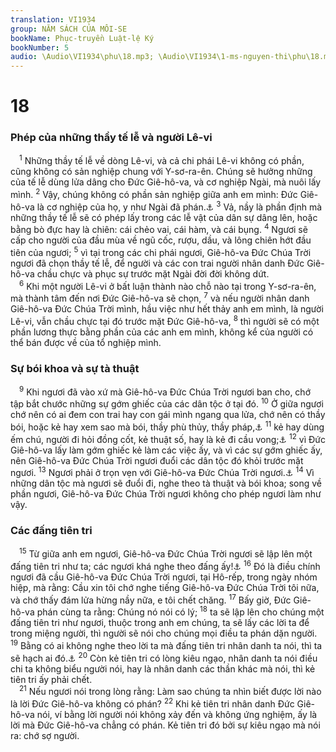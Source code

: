 ```yaml
---
translation: VI1934
group: NĂM SÁCH CỦA MÔI-SE
bookName: Phục-truyền Luật-lệ Ký 
bookNumber: 5
audio: \Audio\VI1934\phu\18.mp3; \Audio\VI1934\1-ms-nguyen-thi\phu\18.mp3
---
```


<div class="title"><h1>18</h1><h3>Phép của những thầy tế lễ và người Lê-vi</h3></div>
<span class="verse phu_18_1"> <sup>1</sup> Những thầy tế lễ về dòng Lê-vi, và cả chi phái Lê-vi không có phần, cũng không có sản nghiệp chung với Y-sơ-ra-ên. Chúng sẽ hưởng những của tế lễ dùng lửa dâng cho Đức Giê-hô-va, và cơ nghiệp Ngài, mà nuôi lấy mình. </span>
<span class="verse phu_18_2"><sup>2</sup> Vậy, chúng không có phần sản nghiệp giữa anh em mình: Đức Giê-hô-va là cơ nghiệp của họ, y như Ngài đã phán.<a data-toggle="tooltip" data-placement="bottom" title="Dan 18:20">⚓</a></span>
<span class="verse phu_18_3"><sup>3</sup> Vả, nầy là phần định mà những thầy tế lễ sẽ có phép lấy trong các lễ vật của dân sự dâng lên, hoặc bằng bò đực hay là chiên: cái chẻo vai, cái hàm, và cái bụng. </span>
<span class="verse phu_18_4"><sup>4</sup> Ngươi sẽ cấp cho người của đầu mùa về ngũ cốc, rượu, dầu, và lông chiên hớt đầu tiên của ngươi; </span>
<span class="verse phu_18_5"><sup>5</sup> vì tại trong các chi phái ngươi, Giê-hô-va Đức Chúa Trời ngươi đã chọn thầy tế lễ, để người và các con trai người nhân danh Đức Giê-hô-va chầu chực và phục sự trước mặt Ngài đời đời không dứt. <br/></span>
<span class="verse phu_18_6"> <sup>6</sup> Khi một người Lê-vi ở bất luận thành nào chỗ nào tại trong Y-sơ-ra-ên, mà thành tâm đến nơi Đức Giê-hô-va sẽ chọn, </span>
<span class="verse phu_18_7"><sup>7</sup> và nếu người nhân danh Giê-hô-va Đức Chúa Trời mình, hầu việc như hết thảy anh em mình, là người Lê-vi, vẫn chầu chực tại đó trước mặt Đức Giê-hô-va, </span>
<span class="verse phu_18_8"><sup>8</sup> thì người sẽ có một phần lương thực bằng phần của các anh em mình, không kể của người có thể bán được về của tổ nghiệp mình. <br/></span>
<div class="title"><h3>Sự bói khoa và sự tà thuật</h3></div>
<span class="verse phu_18_9"> <sup>9</sup> Khi ngươi đã vào xứ mà Giê-hô-va Đức Chúa Trời ngươi ban cho, chớ tập bắt chước những sự gớm ghiếc của các dân tộc ở tại đó. </span>
<span class="verse phu_18_10"><sup>10</sup> Ở giữa ngươi chớ nên có ai đem con trai hay con gái mình ngang qua lửa, chớ nên có thầy bói, hoặc kẻ hay xem sao mà bói, thầy phù thủy, thầy pháp,<a data-toggle="tooltip" data-placement="bottom" title="Le 19:26; Xu 22:18">⚓</a></span>
<span class="verse phu_18_11"><sup>11</sup> kẻ hay dùng ếm chú, người đi hỏi đồng cốt, kẻ thuật số, hay là kẻ đi cầu vong;<a data-toggle="tooltip" data-placement="bottom" title="Le 19:31">⚓</a></span>
<span class="verse phu_18_12"><sup>12</sup> vì Đức Giê-hô-va lấy làm gớm ghiếc kẻ làm các việc ấy, và vì các sự gớm ghiếc ấy, nên Giê-hô-va Đức Chúa Trời ngươi đuổi các dân tộc đó khỏi trước mặt ngươi. </span>
<span class="verse phu_18_13"><sup>13</sup> Ngươi phải ở trọn vẹn với Giê-hô-va Đức Chúa Trời ngươi.<a data-toggle="tooltip" data-placement="bottom" title="Mat 5:48">⚓</a></span>
<span class="verse phu_18_14"><sup>14</sup> Vì những dân tộc mà ngươi sẽ đuổi đi, nghe theo tà thuật và bói khoa; song về phần ngươi, Giê-hô-va Đức Chúa Trời ngươi không cho phép ngươi làm như vậy. <br/></span>
<div class="title"><h3>Các đấng tiên tri</h3></div>
<span class="verse phu_18_15"> <sup>15</sup> Từ giữa anh em ngươi, Giê-hô-va Đức Chúa Trời ngươi sẽ lập lên một đấng tiên tri như ta; các ngươi khá nghe theo đấng ấy!<a data-toggle="tooltip" data-placement="bottom" title="Cong 3:22; 7:37">⚓</a></span>
<span class="verse phu_18_16"><sup>16</sup> Đó là điều chính ngươi đã cầu Giê-hô-va Đức Chúa Trời ngươi, tại Hô-rếp, trong ngày nhóm hiệp, mà rằng: Cầu xin tôi chớ nghe tiếng Giê-hô-va Đức Chúa Trời tôi nữa, và chớ thấy đám lửa hừng nầy nữa, e tôi chết chăng. </span>
<span class="verse phu_18_17"><sup>17</sup> Bấy giờ, Đức Giê-hô-va phán cùng ta rằng: Chúng nó nói có lý; </span>
<span class="verse phu_18_18"><sup>18</sup> ta sẽ lập lên cho chúng một đấng tiên tri như ngươi, thuộc trong anh em chúng, ta sẽ lấy các lời ta để trong miệng người, thì người sẽ nói cho chúng mọi điều ta phán dặn người. </span>
<span class="verse phu_18_19"><sup>19</sup> Bằng có ai không nghe theo lời ta mà đấng tiên tri nhân danh ta nói, thì ta sẽ hạch ai đó.<a data-toggle="tooltip" data-placement="bottom" title="Cong 3:23">⚓</a></span>
<span class="verse phu_18_20"><sup>20</sup> Còn kẻ tiên tri có lòng kiêu ngạo, nhân danh ta nói điều chi ta không biểu người nói, hay là nhân danh các thần khác mà nói, thì kẻ tiên tri ấy phải chết. <br/></span>
<span class="verse phu_18_21"> <sup>21</sup> Nếu ngươi nói trong lòng rằng: Làm sao chúng ta nhìn biết được lời nào là lời Đức Giê-hô-va không có phán? </span>
<span class="verse phu_18_22"><sup>22</sup> Khi kẻ tiên tri nhân danh Đức Giê-hô-va nói, ví bằng lời người nói không xảy đến và không ứng nghiệm, ấy là lời mà Đức Giê-hô-va chẳng có phán. Kẻ tiên tri đó bởi sự kiêu ngạo mà nói ra: chớ sợ người. <br/></span>
